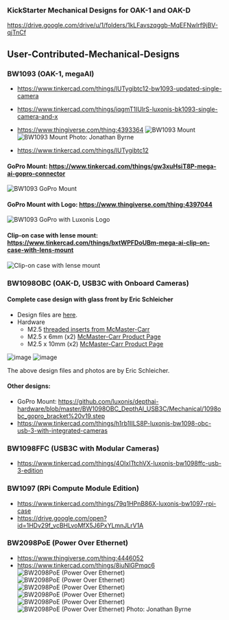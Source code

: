 
### KickStarter Mechanical Designs for OAK-1 and OAK-D

https://drive.google.com/drive/u/1/folders/1kLFavszqggb-MqEFNwlrf9jBV-qjTnCf

## User-Contributed-Mechanical-Designs

### BW1093 (OAK-1, megaAI)
 - https://www.tinkercad.com/things/lUTygibtc12-bw1093-updated-single-camera
 - https://www.tinkercad.com/things/iqgmT1IUlrS-luxonis-bk1093-single-camera-and-x
 - https://www.thingiverse.com/thing:4393364 
![BW1093 Mount](https://i.imgur.com/BNSg3L2.jpg)
![BW1093 Mount](https://i.imgur.com/DhWa0mq.jpg)
Photo: Jonathan Byrne
 
 - https://www.tinkercad.com/things/lUTygibtc12
#### GoPro Mount: https://www.tinkercad.com/things/gw3xuHsiT8P-mega-ai-gopro-connector
![BW1093 GoPro Mount](https://i.imgur.com/h34zAFK.png)
 
#### GoPro Mount with Logo: https://www.thingiverse.com/thing:4397044
![BW1093 GoPro with Luxonis Logo](https://i.imgur.com/juJJh4B.png) 
 
#### Clip-on case with lense mount: https://www.tinkercad.com/things/bxtWPFDoUBm-mega-ai-clip-on-case-with-lens-mount
![Clip-on case with lense mount](https://i.imgur.com/pPNqCFV.png)
 
### BW1098OBC (OAK-D, USB3C with Onboard Cameras)

#### Complete case design with glass front by Eric Schleicher

 - Design files are [here](https://drive.google.com/file/d/1WM5IjW0DGskhd5H5P6Wyq4jQzqwWz4to/view?usp=sharing).
 - Hardware
     -  M2.5 [threaded inserts from McMaster-Carr](https://www.mcmaster.com/94180A321/)
     -  M2.5 x 6mm (x2) [McMaster-Carr Product Page](https://www.mcmaster.com/91290A101/)
     -  M2.5 x 10mm (x2) [McMaster-Carr Product Page](https://www.mcmaster.com/91290A103/)

![image](https://user-images.githubusercontent.com/32992551/90574018-13554500-e175-11ea-9769-20204821b6e7.png)
![image](https://user-images.githubusercontent.com/32992551/90574034-2536e800-e175-11ea-92eb-63e6b5d7e18c.png)
 
The above design files and photos are by Eric Schleicher.

#### Other designs:
 - GoPro Mount: https://github.com/luxonis/depthai-hardware/blob/master/BW1098OBC_DepthAI_USB3C/Mechanical/1098obc_gopro_bracket%20v19.step
 - https://www.tinkercad.com/things/h1rb1lILS8P-luxonis-bw1098-obc-usb-3-with-integrated-cameras

### BW1098FFC (USB3C with Modular Cameras)
 - https://www.tinkercad.com/things/4OlxITtchVX-luxonis-bw1098ffc-usb-3-edition
 
### BW1097 (RPi Compute Module Edition)
 - https://www.tinkercad.com/things/79q1HPnB86X-luxonis-bw1097-rpi-case
 - https://drive.google.com/open?id=1HDv29f_vcBHLvoMfX5J6PxYLmnJLrV1A
 
### BW2098PoE (Power Over Ethernet)
 - https://www.thingiverse.com/thing:4446052 
 - https://www.tinkercad.com/things/8iuNlGPmqc6
![BW2098PoE (Power Over Ethernet)](https://i.imgur.com/gOA2s9H.jpg)
![BW2098PoE (Power Over Ethernet)](https://i.imgur.com/UYueSVJ.jpg)
![BW2098PoE (Power Over Ethernet)](https://i.imgur.com/CYIL9uZ.png)
![BW2098PoE (Power Over Ethernet)](https://i.imgur.com/WyNIqsj.jpg)
![BW2098PoE (Power Over Ethernet)](https://i.imgur.com/2PuGOYj.jpg)
![BW2098PoE (Power Over Ethernet)](https://i.imgur.com/ht5sJVI.jpg)
Photo: Jonathan Byrne
